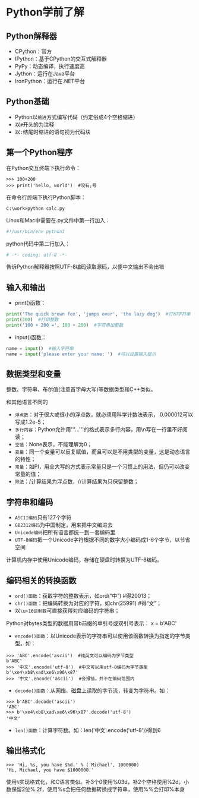 Python学前了解
==============

Python解释器
------------
* CPython：官方
* IPython：基于CPython的交互式解释器
* PyPy：动态编译，执行速度高
* Jython：运行在Java平台
* IronPython：运行在.NET平台

Python基础
----------

* Python以``缩进``方式编写代码（约定俗成4个空格缩进）
* 以``#``开头的为注释
* 以``:``结尾时缩进的语句视为代码块

第一个Python程序
---------------

在Python交互终端下执行命令：
```shell
>>> 100+200
>>> print('hello, world')  #没有;号
```

在命令行终端下执行Python脚本：
```shell
C:\work>python calc.py
```

Linux和Mac中需要在.py文件中第一行加入：
```python
#!/usr/bin/env python3 
```

python代码中第二行加入：
```python
# -*- coding: utf-8 -*-
```
告诉Python解释器按照UTF-8编码读取源码，以便中文输出不会出错

输入和输出
----------

* print()函数：

```python
print('The quick brown fox', 'jumps over', 'the lazy dog')  #打印字符串
print(300)  #打印整数
print('100 + 200 =', 100 + 200)  #字符串加整数
```

* input()函数：

```python
name = input()  #输入字符串
name = input('please enter your name: ')  #可以设置输入提示
```

数据类型和变量
-------------

整数、字符串、布尔值(注意首字母大写)等数据类型和C++类似。

和其他语言不同的

* ``浮点数``：对于很大或很小的浮点数，就必须用科学计数法表示， 0.000012可以写成1.2e-5；
* ``多行内容``：Python允许用'''...'''的格式表示多行内容，用\n写在一行里不好阅读；
* ``空值``：None表示，不能理解为0；
* ``变量``：同一个变量可以反复赋值，而且可以是不用类型的变量，这是动态语言的特性；
* ``常量``：如PI，用全大写的方式表示常量只是一个习惯上的用法，但仍可以改变常量的值；
* ``除法``：/计算结果为浮点数，//计算结果为只保留整数；

字符串和编码
-----------

* ``ASCII编码``只有127个字符
* ``GB2312编码``为中国制定，用来把中文编进去
* ``Unicode编码``把所有语言都统一到一套编码里
* ``UTF-8编码``把一个Unicode字符根据不同的数字大小编码成1-6个字节，以节省空间

计算机内存中使用Unicode编码，存储在硬盘时转换为UTF-8编码。

编码相关的转换函数
-----------------

* ``ord()函数``：获取字符的整数表示，如ord(“中”)  #得20013；
* ``chr()函数``：把编码转换为对应的字符，如chr(25991)  #得“文”；
* 以``\u+16进制数``可直接获得对应编码的字符串；

Python对bytes类型的数据用带b前缀的单引号或双引号表示： x = b'ABC'

* ``encode()函数``：以Unicode表示的字符串可以使用该函数转换为指定的字节类型。如：

```shell
>>> 'ABC'.encode('ascii')  #纯英文可以编码为字节类型
b'ABC'
>>> '中文'.encode('utf-8')  #中文可以用utf-8编码为字节类型
b'\xe4\xb8\xad\xe6\x96\x87'
>>> '中文'.encode('ascii')  #会报错，并不在编码范围内
```

* ``decode()函数``：从网络、磁盘上读取的字节流，转变为字符串。如：

```shell
>>> b'ABC'.decode('ascii')
'ABC'
>>> b'\xe4\xb8\xad\xe6\x96\x87'.decode('utf-8')
'中文'
```

* ``len()函数``：计算字符数。如：len('中文'.encode('utf-8'))得到6


输出格式化
----------


```shell
>>> 'Hi, %s, you have $%d.' % ('Michael', 1000000)
'Hi, Michael, you have $1000000.'
```

使用``%``实现格式化，和C语言类似。补3个0使用%03d，补2个空格使用%2d，小数保留2位%.2f，使用%s会把任何数据转换成字符串，使用%%会打印%本身
